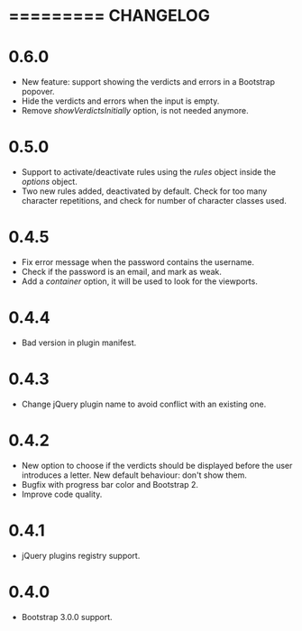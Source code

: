=========
CHANGELOG
=========

0.6.0
=====

- New feature: support showing the verdicts and errors in a Bootstrap popover.
- Hide the verdicts and errors when the input is empty.
- Remove _showVerdictsInitially_ option, is not needed anymore.

0.5.0
=====

- Support to activate/deactivate rules using the _rules_ object inside the
  _options_ object.
- Two new rules added, deactivated by default. Check for too many character
  repetitions, and check for number of character classes used.

0.4.5
=====

- Fix error message when the password contains the username.
- Check if the password is an email, and mark as weak.
- Add a _container_ option, it will be used to look for the viewports.

0.4.4
=====

- Bad version in plugin manifest.

0.4.3
=====

- Change jQuery plugin name to avoid conflict with an existing one.

0.4.2
=====

- New option to choose if the verdicts should be displayed before the user
  introduces a letter. New default behaviour: don't show them.
- Bugfix with progress bar color and Bootstrap 2.
- Improve code quality.

0.4.1
=====

- jQuery plugins registry support.

0.4.0
=====

- Bootstrap 3.0.0 support.

